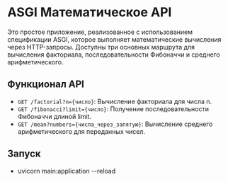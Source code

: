 # ASGI Математическое API

Это простое приложение, реализованное с использованием спецификации ASGI, которое выполняет математические вычисления через HTTP-запросы. Доступны три основных маршрута для вычисления факториала, последовательности Фибоначчи и среднего арифметического.

## Функционал API

- `GET /factorial?n={число}`: Вычисление факториала для числа n.
- `GET /fibonacci?limit={число}`: Получение последовательности Фибоначчи длиной limit.
- `GET /mean?numbers={числа_через_запятую}`: Вычисление среднего арифметического для переданных чисел.

## Запуск

- uvicorn main:application --reload
